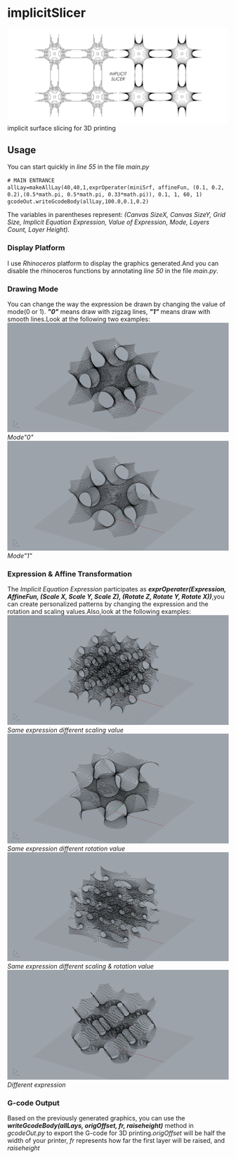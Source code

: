 # implicitSlicer
![titleImg](img/titleImg.jpg)
implicit surface slicing for 3D printing
## Usage
You can start quickly in *line 55* in the file *main.py*
```
# MAIN ENTRANCE
allLay=makeAllLay(40,40,1,exprOperater(miniSrf, affineFun, (0.1, 0.2, 0.2),(0.5*math.pi, 0.5*math.pi, 0.33*math.pi)), 0.1, 1, 60, 1)
gcodeOut.writeGcodeBody(allLay,100.0,0.1,0.2)
```
The variables in parentheses represent:
*(Canvas SizeX, Canvas SizeY, Grid Size, Implicit Equation Expression, Value of Expression, Mode, Layers Count, Layer Height).*

### Display Platform
I use *Rhinoceros* platform to display the graphics generated.And you can disable the rhinoceros functions by annotating *line 50* in the file *main.py*.

### Drawing Mode
You can change the way the expression be drawn by changing the value of mode(0 or 1). ***"0"*** means draw with zigzag lines, ***"1"*** means draw with smooth lines.Look at the following two examples:
![minisrf_mode0](img/minisrf_mode0.png)
*Mode"0"*
![minisrf_mode1](img/minisrf_mode1.png)
*Mode"1"*

### Expression & Affine Transformation
The *Implicit Equation Expression* participates as ***exprOperater(Expression, AffineFun, (Scale X, Scale Y, Scale Z), (Rotate Z, Rotate Y, Rotate X))***,you can create personalized patterns by changing the expression and the rotation and scaling values.Also,look at the following examples:
![minisrf_scale](img/minisrf_scale.png)
*Same expression different scaling value*
![minisrf_rotate](img/minisrf_rotate.png)
*Same expression different rotation value*
![minisrf_free](img/minisrf_free.png)
*Same expression different scaling & rotation value*
![schwarzP](img/schwarzP.png)
*Different expression*

### G-code Output
Based on the previously generated graphics, you can use the ***writeGcodeBody(allLays, origOffset, fr, raiseheight)*** method in *gcodeOut.py* to export the G-code for 3D printing.*origOffset* will be half the width of your printer, *fr* represents how far the first layer will be raised, and *raiseheight* 

